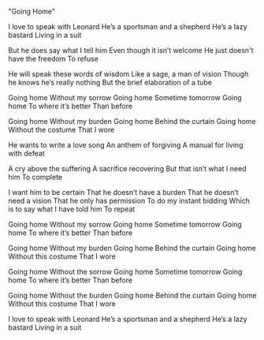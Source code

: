"Going Home"

I love to speak with Leonard
He’s a sportsman and a shepherd
He’s a lazy bastard
Living in a suit

But he does say what I tell him
Even though it isn’t welcome
He just doesn't have the freedom
To refuse

He will speak these words of wisdom
Like a sage, a man of vision
Though he knows he’s really nothing
But the brief elaboration of a tube

Going home
Without my sorrow
Going home
Sometime tomorrow
Going home
To where it’s better
Than before

Going home
Without my burden
Going home
Behind the curtain
Going home
Without the costume
That I wore

He wants to write a love song
An anthem of forgiving
A manual for living with defeat

A cry above the suffering
A sacrifice recovering
But that isn’t what I need him
To complete

I want him to be certain
That he doesn’t have a burden
That he doesn’t need a vision
That he only has permission
To do my instant bidding
Which is to say what I have told him
To repeat

Going home
Without my sorrow
Going home
Sometime tomorrow
Going home
To where it’s better
Than before

Going home
Without my burden
Going home
Behind the curtain
Going home
Without this costume
That I wore

Going home
Without the sorrow
Going home
Sometime tomorrow
Going home
To where it’s better
Than before

Going home
Without the burden
Going home
Behind the curtain
Going home
Without this costume
That I wore

I love to speak with Leonard
He’s a sportsman and a shepherd
He’s a lazy bastard
Living in a suit
